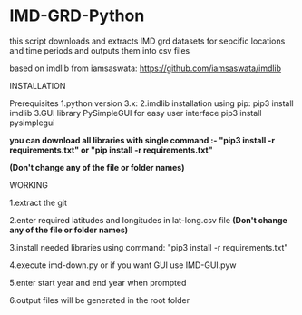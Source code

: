 # IMD-GRD-Python
this script downloads and extracts IMD grd datasets for sepcific locations and time periods and outputs them into csv files

based on imdlib from iamsaswata: https://github.com/iamsaswata/imdlib

INSTALLATION

Prerequisites
1.python version 3.x:
2.imdlib installation using pip:
    pip3 install imdlib
3.GUI library PySimpleGUI for easy user interface
    pip3 install pysimplegui
 
 **you can download all libraries with single command :- "pip3 install -r requirements.txt" or "pip install -r requirements.txt"** 
 
 **(Don't change any of the file or folder names)**

WORKING

  1.extract the git
    
  2.enter required latitudes and longitudes in lat-long.csv file **(Don't change any of the file or folder names)**
  
  3.install needed libraries using command: "pip3 install -r requirements.txt"
  
  4.execute imd-down.py or if you want GUI use IMD-GUI.pyw
  
  5.enter start year and end year when prompted
  
  6.output files will be generated in the root folder
  
